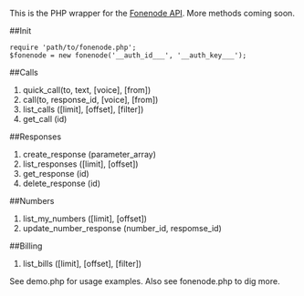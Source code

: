 This is the PHP wrapper for the [Fonenode API](http://fonenode.com/docs). More methods coming soon.

##Init

	require 'path/to/fonenode.php';
	$fonenode = new fonenode('__auth_id___', '__auth_key___');

##Calls
1. quick_call(to, text, [voice], [from])
2. call(to, response_id, [voice], [from])
3. list_calls ([limit], [offset], [filter])
4. get_call (id)

##Responses
1. create_response (parameter_array)
2. list_responses ([limit], [offset])
3. get_response (id)
4. delete_response (id)

##Numbers
1. list_my_numbers ([limit], [offset])
3. update_number_response (number_id, respomse_id)

##Billing
1. list_bills ([limit], [offset], [filter])

See demo.php for usage examples. Also see fonenode.php to dig more.